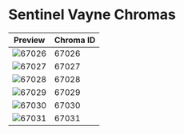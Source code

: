 # Sentinel Vayne Chromas

| Preview | Chroma ID |
|---------|-----------|
| ![67026](https://raw.communitydragon.org/latest/plugins/rcp-be-lol-game-data/global/default/v1/champion-chroma-images/67/67026.png) | 67026 |
| ![67027](https://raw.communitydragon.org/latest/plugins/rcp-be-lol-game-data/global/default/v1/champion-chroma-images/67/67027.png) | 67027 |
| ![67028](https://raw.communitydragon.org/latest/plugins/rcp-be-lol-game-data/global/default/v1/champion-chroma-images/67/67028.png) | 67028 |
| ![67029](https://raw.communitydragon.org/latest/plugins/rcp-be-lol-game-data/global/default/v1/champion-chroma-images/67/67029.png) | 67029 |
| ![67030](https://raw.communitydragon.org/latest/plugins/rcp-be-lol-game-data/global/default/v1/champion-chroma-images/67/67030.png) | 67030 |
| ![67031](https://raw.communitydragon.org/latest/plugins/rcp-be-lol-game-data/global/default/v1/champion-chroma-images/67/67031.png) | 67031 |